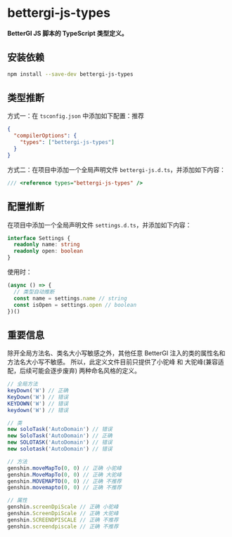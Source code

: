 # bettergi-js-types

**BetterGI JS 脚本的 TypeScript 类型定义。**

## 安装依赖

```bash
npm install --save-dev bettergi-js-types
```

## 类型推断

方式一：在 `tsconfig.json` 中添加如下配置：推荐

```json
{
  "compilerOptions": {
    "types": ["bettergi-js-types"]
  }
}
```

方式二：在项目中添加一个全局声明文件 `bettergi-js.d.ts`，并添加如下内容：

```typescript
/// <reference types="bettergi-js-types" />
```

## 配置推断

在项目中添加一个全局声明文件 `settings.d.ts`，并添加如下内容：

```typescript
interface Settings {
  readonly name: string
  readonly open: boolean
}
```

使用时：

```typescript
(async () => {
  // 类型自动推断
  const name = settings.name // string
  const isOpen = settings.open // boolean
})()
```

## 重要信息

除开全局方法名、类名大小写敏感之外，其他任意 BetterGI 注入的类的属性名和方法名大小写不敏感。
所以，此定义文件目前只提供了小驼峰 和 大驼峰(兼容适配，后续可能会逐步废弃) 两种命名风格的定义。

```javascript
// 全局方法
keyDown('W') // 正确
KeyDown('W') // 错误
KEYDOWN('W') // 错误
keydown('W') // 错误

// 类
new soloTask('AutoDomain') // 错误
new SoloTask('AutoDomain') // 正确
new SOLOTASK('AutoDomain') // 错误
new solotask('AutoDomain') // 错误

// 方法
genshin.moveMapTo(0, 0) // 正确 小驼峰
genshin.MoveMapTo(0, 0) // 正确 大驼峰
genshin.MOVEMAPTO(0, 0) // 正确 不推荐
genshin.movemapto(0, 0) // 正确 不推荐

// 属性
genshin.screenDpiScale // 正确 小驼峰
genshin.ScreenDpiScale // 正确 大驼峰
genshin.SCREENDPISCALE // 正确 不推荐
genshin.screendpiscale // 正确 不推荐
```
